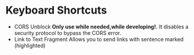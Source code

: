 # Keyboard Shortcuts

* ‪CORS Unblock
__Only use while needed,while developing!.__<!-- this will be bold -->
It disables a security protocol to bypass the CORS error.
* Link to Text Fragment
Allows you to send links with sentence marked (highlighted)
